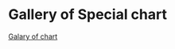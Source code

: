 # Gallery of Special chart

[Galary of chart](Gallery%20of%20Special%20chart%200b98c07bb5254fca9a59f6e610fdf88b/Galary%20of%20chart%2047af8b7cea9b4754aab768e2cda70939.csv)